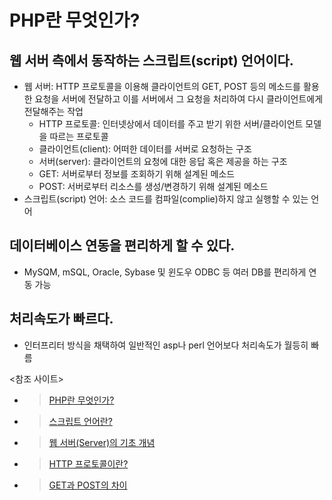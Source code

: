 # PHP란 무엇인가?
## 웹 서버 측에서 동작하는 스크립트(script) 언어이다.
* 웹 서버: HTTP 프로토콜을 이용해 클라이언트의 GET, POST 등의 메소드를 활용한 요청을 서버에 전달하고 이를 서버에서 그 요청을 처리하여 다시 클라이언트에게 전달해주는 작업
    * HTTP 프로토콜: 인터넷상에서 데이터를 주고 받기 위한 서버/클라이언트 모델을 따르는 프로토콜
    * 클라이언트(client): 어떠한 데이터를 서버로 요청하는 구조
    * 서버(server): 클라이언트의 요청에 대한 응답 혹은 제공을 하는 구조
    * GET: 서버로부터 정보를 조회하기 위해 설계된 메소드
    * POST: 서버로부터 리소스를 생성/변경하기 위해 설계된 메소드
* 스크립트(script) 언어: 소스 코드를 컴파일(complie)하지 않고 실행할 수 있는 언어

## 데이터베이스 연동을 편리하게 할 수 있다.
* MySQM, mSQL, Oracle, Sybase 및 윈도우 ODBC 등 여러 DB를 편리하게 연동 가능

## 처리속도가 빠르다.
* 인터프리터 방식을 채택하여 일반적인 asp나 perl 언어보다 처리속도가 월등히 빠름


<참조 사이트>
* >[PHP란 무엇인가?](https://server-talk.tistory.com/25)
* >[스크립트 언어란?](https://jokergt.tistory.com/81)
* >[웹 서버(Server)의 기초 개념](https://velog.io/@josworks27/%EC%9B%B9-%EC%84%9C%EB%B2%84Server%EC%9D%98-%EA%B8%B0%EC%B4%88-%EA%B0%9C%EB%85%90)
* >[HTTP 프로토콜이란?](https://shlee0882.tistory.com/107)
* >[GET과 POST의 차이](https://hongsii.github.io/2017/08/02/what-is-the-difference-get-and-post/)
